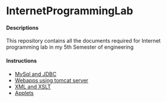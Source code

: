 # InternetProgrammingLab


<h4>Descriptions</h4>
This repository contains all the documents required for Internet programming lab in my 5th Semester of engineering

<h4>Instructions</h4>
<ul>
  <li><a href="https://github.com/KarthikMAM/InternetProgrammingLab/blob/master/Programs/jdbc/README.md"> MySql and JDBC </a>
  <li><a href="https://github.com/KarthikMAM/InternetProgrammingLab/blob/master/Programs/Webapps/README.md"> Webapps using tomcat server </a>
  <li><a href="https://github.com/KarthikMAM/InternetProgrammingLab/blob/master/Programs/XML/README.md"> XML and XSLT </a>
  <li><a href="https://github.com/KarthikMAM/InternetProgrammingLab/blob/master/Programs/java/README.md"> Applets </a>
</ul>
